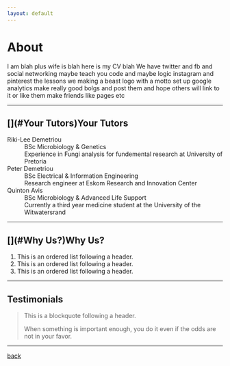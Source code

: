 ```yaml
---
layout: default
---
```


# [](#About)About

I am blah plus wife is blah here is my CV blah
We have twitter and fb and social networking
maybe teach you code and maybe logic
instagram and pinterest the lessons
we making a beast logo with a motto
set up google analytics
make really good bolgs and post them and hope others will link to it or like them
make friends like pages etc

* * *
## [](#Your Tutors)Your Tutors
<dl>
<dt>Riki-Lee Demetriou</dt>
<dd>BSc Microbiology & Genetics</dd>
<dd>Experience in Fungi analysis for fundemental research at University of Pretoria</dd>
<dt>Peter Demetriou</dt>
<dd>BSc Electrical & Information Engineering</dd>
<dd>Research engineer at Eskom Research and Innovation Center</dd>
<dt>Quinton Avis</dt>
<dd>BSc Microbiology & Advanced Life Support</dd>
<dd>Currently a third year medicine student at the University of the Witwatersrand</dd>
</dl>

* * *
## [](#Why Us?)Why Us?

1.  This is an ordered list following a header.
2.  This is an ordered list following a header.
3.  This is an ordered list following a header.

* * *
## [](Testimonials)Testimonials

> This is a blockquote following a header.
>
> When something is important enough, you do it even if the odds are not in your favor.

* * *
[back](./)
